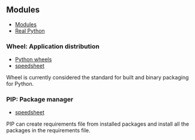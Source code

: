 ## Modules

- [Modules](https://docs.python.org/3/tutorial/modules.html#packages)
- [Real Python](https://realpython.com/python-modules-packages/)

### Wheel: Application distribution

- [Python wheels](https://realpython.com/python-wheels/)
- [speedsheet](https://speedsheet.io/s/python#Th7c)

Wheel is currently considered the standard for built and binary packaging for Python.

### PIP: Package manager

- [speedsheet](https://speedsheet.io/s/python?select=aTYy)

PIP can create requirements file from installed packages and install all the packages in the requirements file.

